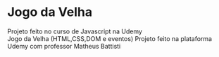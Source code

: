 # Jogo da Velha
 Projeto feito no curso de Javascript na Udemy <br>
 Jogo da Velha (HTML,CSS,DOM e eventos)
 Projeto feito na plataforma Udemy com professor Matheus Battisti
